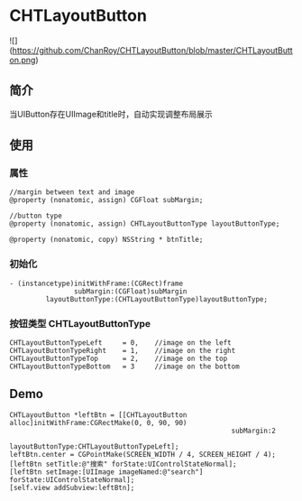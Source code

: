 # CHTLayoutButton

![] (https://github.com/ChanRoy/CHTLayoutButton/blob/master/CHTLayoutButton.png)

## 简介

当UIButton存在UIImage和title时，自动实现调整布局展示

## 使用

### 属性

    //margin between text and image
    @property (nonatomic, assign) CGFloat subMargin;

    //button type
    @property (nonatomic, assign) CHTLayoutButtonType layoutButtonType;

    @property (nonatomic, copy) NSString * btnTitle;
   
### 初始化

    - (instancetype)initWithFrame:(CGRect)frame
                    subMargin:(CGFloat)subMargin
             layoutButtonType:(CHTLayoutButtonType)layoutButtonType;
             
### 按钮类型 CHTLayoutButtonType

    CHTLayoutButtonTypeLeft     = 0,    //image on the left
    CHTLayoutButtonTypeRight    = 1,    //image on the right
    CHTLayoutButtonTypeTop      = 2,    //image on the top
    CHTLayoutButtonTypeBottom   = 3     //image on the bottom
    
## Demo

    CHTLayoutButton *leftBtn = [[CHTLayoutButton alloc]initWithFrame:CGRectMake(0, 0, 90, 90)
                                                           subMargin:2
                                                    layoutButtonType:CHTLayoutButtonTypeLeft];
    leftBtn.center = CGPointMake(SCREEN_WIDTH / 4, SCREEN_HEIGHT / 4);
    [leftBtn setTitle:@"搜索" forState:UIControlStateNormal];
    [leftBtn setImage:[UIImage imageNamed:@"search"] forState:UIControlStateNormal];
    [self.view addSubview:leftBtn];

